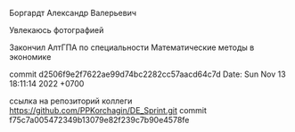Боргардт Александр Валерьевич

Увлекаюсь фотографией

Закончил АлтГПА по специальности Математические методы в экономике

commit d2506f9e2f7622ae99d74bc2282cc57aacd64c7d 
Date:   Sun Nov 13 18:11:14 2022 +0700

ссылка на репозиторий коллеги 
https://github.com/PPKorchagin/DE_Sprint.git
commit f75c7a005472349b13079e82f239c7b90e4578fe 